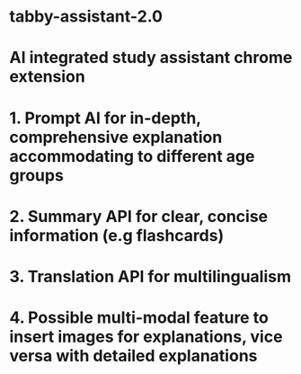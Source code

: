 # tabby-assistant-2.0

# AI integrated study assistant chrome extension
# 1. Prompt AI for in-depth, comprehensive explanation accommodating to different age groups
# 2. Summary API for clear, concise information (e.g flashcards)
# 3. Translation API for multilingualism
# 4. Possible multi-modal feature to insert images for explanations, vice versa with detailed explanations
